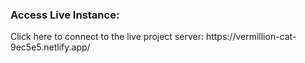 <h3>Access Live Instance:</h3> Click here to connect to the live project server: https://vermillion-cat-9ec5e5.netlify.app/
